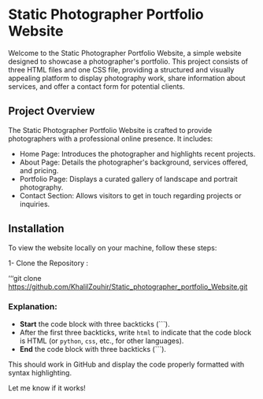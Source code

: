 # Static Photographer Portfolio Website
Welcome to the Static Photographer Portfolio Website, a simple website designed to showcase a photographer's portfolio. This project consists of three HTML files and one CSS file,
providing a structured and visually appealing platform to display photography work, share information about services, and offer a contact form for potential clients.

## Project Overview
The Static Photographer Portfolio Website is crafted to provide photographers with a professional online presence. It includes:

* Home Page: Introduces the photographer and highlights recent projects.
* About Page: Details the photographer's background, services offered, and pricing.
* Portfolio Page: Displays a curated gallery of landscape and portrait photography.
* Contact Section: Allows visitors to get in touch regarding projects or inquiries.
  
## Installation
To view the website locally on your machine, follow these steps:

1- Clone the Repository :

‘‘‘git clone https://github.com/KhalilZouhir/Static_photographer_portfolio_Website.git

### Explanation:
- **Start** the code block with three backticks \(```\).
- After the first three backticks, write `html` to indicate that the code block is HTML (or `python`, `css`, etc., for other languages).
- **End** the code block with three backticks \(```\).

This should work in GitHub and display the code properly formatted with syntax highlighting.

Let me know if it works!
